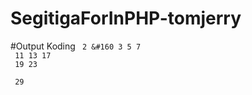 # SegitigaForInPHP-tomjerry
#Output Koding
<code>
2 &#160  3  5  7 <br/>
11 13 17 <br/>
19 23 <br/>
29 <br/>
 </code>
